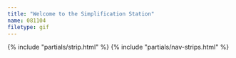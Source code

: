 ```yaml
---
title: "Welcome to the Simplification Station"
name: 081104
filetype: gif
---
```


{% include "partials/strip.html" %}
{% include "partials/nav-strips.html" %}